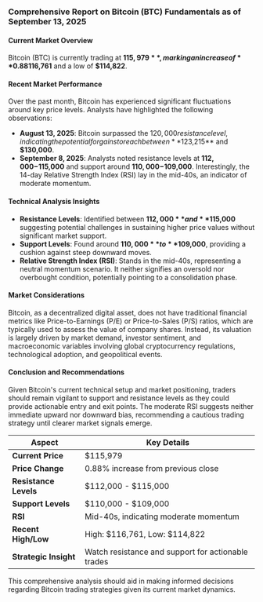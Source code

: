 ### Comprehensive Report on Bitcoin (BTC) Fundamentals as of September 13, 2025

#### Current Market Overview
Bitcoin (BTC) is currently trading at **$115,979**, marking an increase of **0.88%** from the previous close. It has seen an intraday high of **$116,761** and a low of **$114,822**.

#### Recent Market Performance
Over the past month, Bitcoin has experienced significant fluctuations around key price levels. Analysts have highlighted the following observations:

- **August 13, 2025**: Bitcoin surpassed the $120,000 resistance level, indicating the potential for gains to reach between **$123,215** and **$130,000**.
- **September 8, 2025**: Analysts noted resistance levels at **$112,000-$115,000** and support around **$110,000-$109,000**. Interestingly, the 14-day Relative Strength Index (RSI) lay in the mid-40s, an indicator of moderate momentum.

#### Technical Analysis Insights
- **Resistance Levels**: Identified between **$112,000** and **$115,000** suggesting potential challenges in sustaining higher price values without significant market support.
- **Support Levels**: Found around **$110,000** to **$109,000**, providing a cushion against steep downward moves.
- **Relative Strength Index (RSI)**: Stands in the mid-40s, representing a neutral momentum scenario. It neither signifies an oversold nor overbought condition, potentially pointing to a consolidation phase.

#### Market Considerations
Bitcoin, as a decentralized digital asset, does not have traditional financial metrics like Price-to-Earnings (P/E) or Price-to-Sales (P/S) ratios, which are typically used to assess the value of company shares. Instead, its valuation is largely driven by market demand, investor sentiment, and macroeconomic variables involving global cryptocurrency regulations, technological adoption, and geopolitical events.

#### Conclusion and Recommendations
Given Bitcoin's current technical setup and market positioning, traders should remain vigilant to support and resistance levels as they could provide actionable entry and exit points. The moderate RSI suggests neither immediate upward nor downward bias, recommending a cautious trading strategy until clearer market signals emerge.

| Aspect                | Key Details                                         |
|-----------------------|-----------------------------------------------------|
| **Current Price**     | $115,979                                            |
| **Price Change**      | 0.88% increase from previous close                   |
| **Resistance Levels** | $112,000 - $115,000                                 |
| **Support Levels**    | $110,000 - $109,000                                 |
| **RSI**               | Mid-40s, indicating moderate momentum               |
| **Recent High/Low**   | High: $116,761, Low: $114,822                       |
| **Strategic Insight** | Watch resistance and support for actionable trades |

This comprehensive analysis should aid in making informed decisions regarding Bitcoin trading strategies given its current market dynamics.